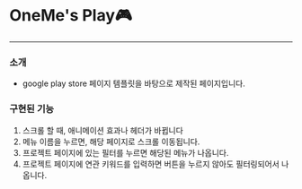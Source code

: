 <h1>OneMe's Play🎮</h1>
<hr>
<h3>소개</h3>
<ul>
  <li>google play store 페이지 템플릿을 바탕으로 제작된 페이지입니다.</li>
</ul>
<h3> 구현된 기능</h3>
<ol>
  <li>스크롤 할 때, 애니메이션 효과나 헤더가 바뀝니다</li>
  <li>메뉴 이름을 누르면, 해당 페이지로 스크롤 이동됩니다.</li>
  <li>프로젝트 페이지에 있는 필터를 누르면 해당된 메뉴가 나옵니다.</li>
  <li>프로젝트 페이지에 연관 키워드를 입력하면 버튼을 누르지 않아도 필터링되어서 나옵니다.</li>
</ol>
